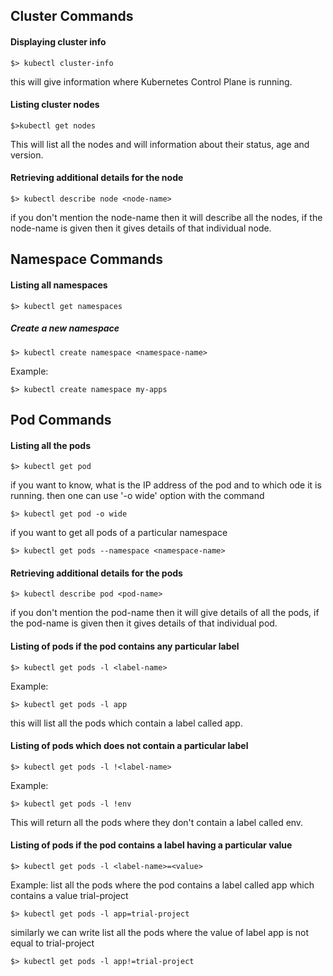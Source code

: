 
## Cluster Commands

#### Displaying cluster info

```$> kubectl cluster-info```

this will give information where Kubernetes Control Plane is running.

#### Listing cluster nodes

```$>kubectl get nodes ```

This will list all the nodes and will information about their status, age and version.

#### Retrieving additional details for the node

```$> kubectl describe node <node-name>```

if you don't mention the node-name then it will describe all the nodes, if the node-name is given then it gives details of that individual node.

## Namespace Commands

#### Listing all namespaces

```$> kubectl get namespaces```

##### Create a new namespace

```$> kubectl create namespace <namespace-name>```

Example:

```$> kubectl create namespace my-apps```

## Pod Commands

#### Listing all the pods

```$> kubectl get pod```

if you want to know, what is the IP address of the pod and to which ode it is running.
then one can use '-o wide' option with the command

```$> kubectl get pod -o wide```

if you want to get all pods of a particular namespace

```$> kubectl get pods --namespace <namespace-name>```

#### Retrieving additional details for the pods

```$> kubectl describe pod <pod-name>```

if you don't mention the pod-name then it will give details of all the pods, if the pod-name is given then it gives details of that individual pod.

#### Listing of pods if the pod contains any particular label

```$> kubectl get pods -l <label-name>```

Example: 

```$> kubectl get pods -l app```

this will list all the pods which contain a label called app.

#### Listing of pods which does not contain a particular label

```$> kubectl get pods -l !<label-name>```

Example:

```$> kubectl get pods -l !env```

This will return all the pods where they don't contain a label called env.


#### Listing of pods if the pod contains a label having a particular value

```$> kubectl get pods -l <label-name>=<value>```

Example:
 list all the pods where the pod contains a label called app which contains a value trial-project

 ```$> kubectl get pods -l app=trial-project```

 similarly we can write list all the pods where the value of label app is not equal to trial-project

 ```$> kubectl get pods -l app!=trial-project```




